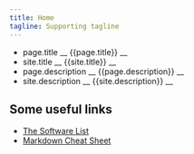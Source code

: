 ```yaml
---
title: Home
tagline: Supporting tagline
---
```


* page.title __ {{page.title}} __
* site.title __ {{site.title}} __
* page.description __ {{page.description}} __
* site.description __ {{site.description}} __

## Some useful links

* [The Software List](pages/software)
* [Markdown Cheat Sheet](pages/markdown_cheat_sheet.html)

